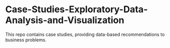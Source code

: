 # Case-Studies-Exploratory-Data-Analysis-and-Visualization
This repo contains case studies, providing data-based recommendations to business problems.
